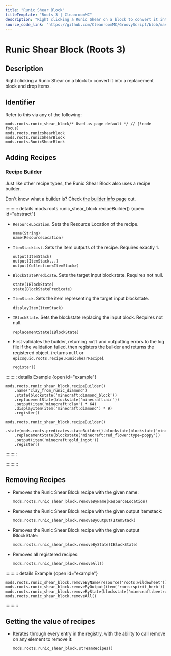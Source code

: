```yaml
---
title: "Runic Shear Block"
titleTemplate: "Roots 3 | CleanroomMC"
description: "Right clicking a Runic Shear on a block to convert it into a replacement block and drop items."
source_code_link: "https://github.com/CleanroomMC/GroovyScript/blob/master/src/main/java/com/cleanroommc/groovyscript/compat/mods/roots/RunicShearBlock.java"
---
```


# Runic Shear Block (Roots 3)

## Description

Right clicking a Runic Shear on a block to convert it into a replacement block and drop items.

## Identifier

Refer to this via any of the following:

```groovy:no-line-numbers {1}
mods.roots.runic_shear_block/* Used as page default */ // [!code focus]
mods.roots.runicshearblock
mods.roots.runicShearBlock
mods.roots.RunicShearBlock
```


## Adding Recipes

### Recipe Builder

Just like other recipe types, the Runic Shear Block also uses a recipe builder.

Don't know what a builder is? Check [the builder info page](../../getting_started/builder.md) out.

:::::::::: details mods.roots.runic_shear_block.recipeBuilder() {open id="abstract"}
- `ResourceLocation`. Sets the Resource Location of the recipe.

    ```groovy:no-line-numbers
    name(String)
    name(ResourceLocation)
    ```

- `ItemStackList`. Sets the item outputs of the recipe. Requires exactly 1.

    ```groovy:no-line-numbers
    output(ItemStack)
    output(ItemStack...)
    output(Collection<ItemStack>)
    ```

- `BlockStatePredicate`. Sets the target input blockstate. Requires not null.

    ```groovy:no-line-numbers
    state(IBlockState)
    state(BlockStatePredicate)
    ```

- `ItemStack`. Sets the item representing the target input blockstate.

    ```groovy:no-line-numbers
    displayItem(ItemStack)
    ```

- `IBlockState`. Sets the blockstate replacing the input block. Requires not null.

    ```groovy:no-line-numbers
    replacementState(IBlockState)
    ```

- First validates the builder, returning `null` and outputting errors to the log file if the validation failed, then registers the builder and returns the registered object. (returns `null` or `epicsquid.roots.recipe.RunicShearRecipe`).

    ```groovy:no-line-numbers
    register()
    ```

::::::::: details Example {open id="example"}
```groovy:no-line-numbers
mods.roots.runic_shear_block.recipeBuilder()
    .name('clay_from_runic_diamond')
    .state(blockstate('minecraft:diamond_block'))
    .replacementState(blockstate('minecraft:air'))
    .output(item('minecraft:clay') * 64)
    .displayItem(item('minecraft:diamond') * 9)
    .register()

mods.roots.runic_shear_block.recipeBuilder()
    .state(mods.roots.predicates.stateBuilder().blockstate(blockstate('minecraft:yellow_flower:type=dandelion')).properties('type').register())
    .replacementState(blockstate('minecraft:red_flower:type=poppy'))
    .output(item('minecraft:gold_ingot'))
    .register()
```

:::::::::

::::::::::

## Removing Recipes

- Removes the Runic Shear Block recipe with the given name:

    ```groovy:no-line-numbers
    mods.roots.runic_shear_block.removeByName(ResourceLocation)
    ```

- Removes the Runic Shear Block recipe with the given output itemstack:

    ```groovy:no-line-numbers
    mods.roots.runic_shear_block.removeByOutput(ItemStack)
    ```

- Removes the Runic Shear Block recipe with the given output IBlockState:

    ```groovy:no-line-numbers
    mods.roots.runic_shear_block.removeByState(IBlockState)
    ```

- Removes all registered recipes:

    ```groovy:no-line-numbers
    mods.roots.runic_shear_block.removeAll()
    ```

:::::::::: details Example {open id="example"}
```groovy:no-line-numbers
mods.roots.runic_shear_block.removeByName(resource('roots:wildewheet'))
mods.roots.runic_shear_block.removeByOutput(item('roots:spirit_herb'))
mods.roots.runic_shear_block.removeByState(blockstate('minecraft:beetroots:age=3'))
mods.roots.runic_shear_block.removeAll()
```

::::::::::

## Getting the value of recipes

- Iterates through every entry in the registry, with the ability to call remove on any element to remove it:

    ```groovy:no-line-numbers
    mods.roots.runic_shear_block.streamRecipes()
    ```
